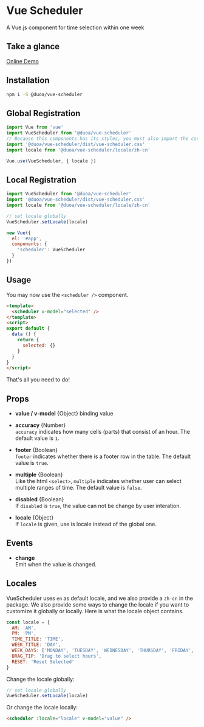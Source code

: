 # Vue Scheduler

A Vue.js component for time selection within one week

## Take a glance

<a href="https://duoani.github.io/vue-scheduler/index.html" target="_blank">Online Demo</a>


## Installation

```bash
npm i -S @duoa/vue-scheduler
```

## Global Registration

```js
import Vue from 'vue'
import VueScheduler from '@duoa/vue-scheduler'
// Because this components has its styles, you must also import the css file.
import '@duoa/vue-scheduler/dist/vue-scheduler.css'
import locale from '@duoa/vue-scheduler/locale/zh-cn'

Vue.use(VueScheduler, { locale })
```

## Local Registration

```js
import VueScheduler from '@duoa/vue-scheduler'
import '@duoa/vue-scheduler/dist/vue-scheduler.css'
import locale from '@duoa/vue-scheduler/locale/zh-cn'

// set locale globally
VueScheduler.setLocale(locale)

new Vue({
  el: '#app',
  components: {
    'scheduler': VueScheduler
  }
})
```

## Usage

You may now use the `<scheduler />` component.

```html
<template>
  <scheduler v-model="selected" />
</template>
<script>
export default {
  data () {
    return {
      selected: {}
    }
  }
}
</script>
```

That's all you need to do!

## Props

- **value / v-model** {Object}
binding value

- **accuracy** {Number}  
`accuracy` indicates how many cells (parts) that consist of an hour. The default value is `1`.

- **footer** {Boolean}  
`footer` indicates whether there is a footer row in the table. The default value is `true`.

- **multiple** {Boolean}  
Like the html `<select>`, `multiple` indicates whether user can select multiple ranges of time. The default value is `false`.

- **disabled** {Boolean}  
If `disabled` is `true`, the value can not be change by user interation.

- **locale** {Object}  
If `locale` is given, use is locale instead of the global one.

## Events

- **change**  
Emit when the value is changed.
  
## Locales

VueScheduler uses `en` as default locale, and we also provide a `zh-cn` in the package. We also provide some ways to change the locale if you want to customize it globally or locally. Here is what the locale object contains.

```js
const locale = {
  AM: 'AM',
  PM: 'PM',
  TIME_TITLE: 'TIME',
  WEEK_TITLE: 'DAY',
  WEEK_DAYS: ['MONDAY', 'TUESDAY', 'WEDNESDAY', 'THURSDAY', 'FRIDAY', 'SATURDAY', 'SUNDAY'],
  DRAG_TIP: 'Drag to select hours',
  RESET: 'Reset Selected'
}
```

Change the locale globally:

```js
// set locale globally
VueScheduler.setLocale(locale)
```

Or change the locale locally:

```html
<scheduler :locale="locale" v-model="value" />
```
